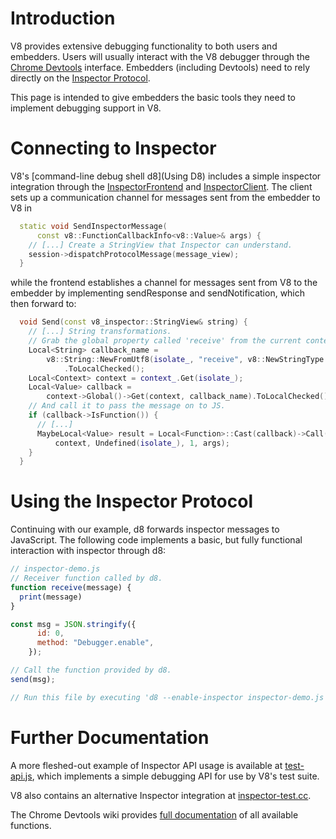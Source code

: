 # Introduction

V8 provides extensive debugging functionality to both users and embedders. Users will usually interact with the V8 debugger through the [Chrome Devtools](https://developer.chrome.com/devtools) interface. Embedders (including Devtools) need to rely directly on the [Inspector Protocol](https://chromedevtools.github.io/debugger-protocol-viewer/tot/).

This page is intended to give embedders the basic tools they need to implement debugging support in V8.

# Connecting to Inspector

V8's [command-line debug shell d8](Using D8) includes a simple inspector integration through the [InspectorFrontend](https://cs.chromium.org/chromium/src/v8/src/d8.cc?type=cs&q=InspectorFrontend+package:%5Echromium$&l=1849) and [InspectorClient](https://cs.chromium.org/chromium/src/v8/src/d8.cc?type=cs&q=InspectorClient+package:%5Echromium$&l=1916). The client sets up a communication channel for messages sent from the embedder to V8 in

```c++
  static void SendInspectorMessage(
      const v8::FunctionCallbackInfo<v8::Value>& args) {
    // [...] Create a StringView that Inspector can understand.
    session->dispatchProtocolMessage(message_view);
  }
```

while the frontend establishes a channel for messages sent from V8 to the embedder by implementing
sendResponse and sendNotification, which then forward to:

```c++
  void Send(const v8_inspector::StringView& string) {
    // [...] String transformations.
    // Grab the global property called 'receive' from the current context.
    Local<String> callback_name =
        v8::String::NewFromUtf8(isolate_, "receive", v8::NewStringType::kNormal)
            .ToLocalChecked();
    Local<Context> context = context_.Get(isolate_);
    Local<Value> callback =
        context->Global()->Get(context, callback_name).ToLocalChecked();
    // And call it to pass the message on to JS.
    if (callback->IsFunction()) {
      // [...]
      MaybeLocal<Value> result = Local<Function>::Cast(callback)->Call(
          context, Undefined(isolate_), 1, args);
    }
  }
```

# Using the Inspector Protocol

Continuing with our example, d8 forwards inspector messages to JavaScript. The following code implements a basic, but fully functional interaction with inspector through d8:

```js
// inspector-demo.js
// Receiver function called by d8.
function receive(message) {
  print(message)
}

const msg = JSON.stringify({
      id: 0,
      method: "Debugger.enable",
    });

// Call the function provided by d8.
send(msg);

// Run this file by executing 'd8 --enable-inspector inspector-demo.js'.
```

# Further Documentation

A more fleshed-out example of Inspector API usage is available at [test-api.js](https://cs.chromium.org/chromium/src/v8/test/debugger/test-api.js?type=cs&q=test-api&l=1), which implements a simple debugging API for use by V8's test suite.

V8 also contains an alternative Inspector integration at [inspector-test.cc](https://cs.chromium.org/chromium/src/v8/test/inspector/inspector-test.cc?q=inspector-te+package:%5Echromium$&l=1).

The Chrome Devtools wiki provides [full documentation](https://chromedevtools.github.io/debugger-protocol-viewer/tot/) of all available functions.